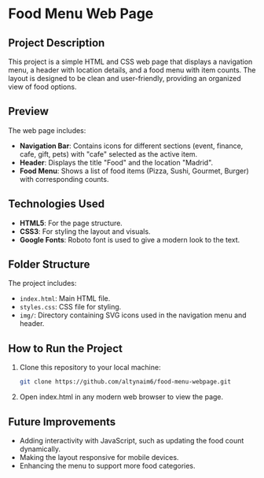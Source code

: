 # Food Menu Web Page

## Project Description
This project is a simple HTML and CSS web page that displays a navigation menu, a header with location details, and a food menu with item counts. The layout is designed to be clean and user-friendly, providing an organized view of food options.

## Preview
The web page includes:
- **Navigation Bar**: Contains icons for different sections (event, finance, cafe, gift, pets) with "cafe" selected as the active item.
- **Header**: Displays the title "Food" and the location "Madrid".
- **Food Menu**: Shows a list of food items (Pizza, Sushi, Gourmet, Burger) with corresponding counts.

## Technologies Used
- **HTML5**: For the page structure.
- **CSS3**: For styling the layout and visuals.
- **Google Fonts**: Roboto font is used to give a modern look to the text.
  
## Folder Structure
The project includes:
- `index.html`: Main HTML file.
- `styles.css`: CSS file for styling.
- `img/`: Directory containing SVG icons used in the navigation menu and header.

## How to Run the Project
1. Clone this repository to your local machine:
   ```bash
   git clone https://github.com/altynaim6/food-menu-webpage.git
2. Open index.html in any modern web browser to view the page.

## Future Improvements
- Adding interactivity with JavaScript, such as updating the food count dynamically.
- Making the layout responsive for mobile devices.
- Enhancing the menu to support more food categories.
